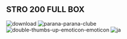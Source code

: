 ## STRO 200 FULL BOX
![download](https://github.com/user-attachments/assets/bfc748e7-0c9f-49b7-8a50-360fec09909d)
![parana-parana-clube](https://github.com/user-attachments/assets/6d020a67-6f44-419e-bc79-7b6d8a9d070d)
![double-thumbs-up-emoticon-emoticon](https://github.com/user-attachments/assets/3959fa00-eb0a-45b9-bbad-2e3ed7033e76)
![ja](https://github.com/user-attachments/assets/c621ead1-7a9c-4932-8741-252e5b17a34b)
